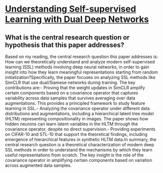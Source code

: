 # [Understanding Self-supervised Learning with Dual Deep Networks](https://arxiv.org/abs/2010.00578)

## What is the central research question or hypothesis that this paper addresses?

Based on my reading, the central research question this paper addresses is: How can we theoretically understand and analyze modern self-supervised learning (SSL) methods involving deep neural networks, in order to gain insight into how they learn meaningful representations starting from random initialization?Specifically, the paper focuses on analyzing SSL methods like SimCLR that use dual/Siamese networks during training. The key contributions are:- Proving that the weight updates in SimCLR amplify certain components based on a covariance operator that captures variability across data samples that survives averaging over data augmentations. This provides a principled framework to study feature learning in SSL.- Analyzing the covariance operator under different data distributions and augmentations, including a hierarchical latent tree model (HLTM) representing compositionality in images. The paper shows how hidden neurons can learn latent variables in the HLTM through the covariance operator, despite no direct supervision.- Providing experiments on CIFAR-10 and STL-10 that support the theoretical findings, including emergence of hierarchical features in synthetic HLTM data.In summary, the central research question is a theoretical characterization of modern deep SSL methods in order to understand the mechanisms by which they learn useful representations from scratch. The key insight is the role of the covariance operator in amplifying certain components based on variation across augmented data samples.
